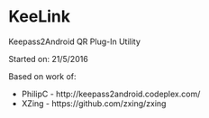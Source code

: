 # KeeLink

<p>Keepass2Android QR Plug-In Utility</p>

<p>Started on: 21/5/2016</p>

<p>Based on work of: </p>
<ul>
  <li>PhilipC - <a>http://keepass2android.codeplex.com/</a></li>
  <li>XZing - <a>https://github.com/zxing/zxing</a></li>
</ul>


